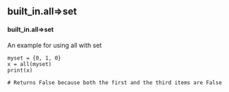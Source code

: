 ## built_in.all=>set
#### built_in.all=>set
An example for using all with set
```
myset = {0, 1, 0}
x = all(myset)
print(x)

# Returns False because both the first and the third items are False
```